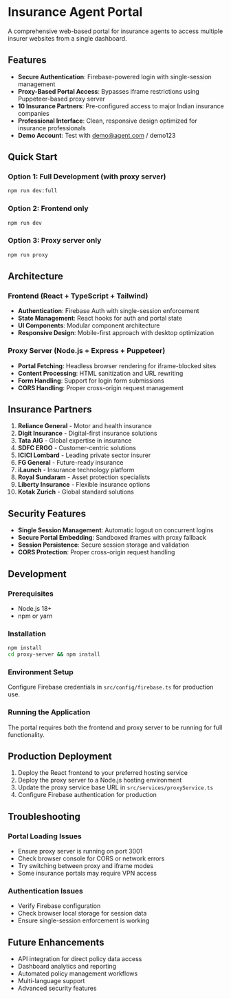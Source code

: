 # Insurance Agent Portal

A comprehensive web-based portal for insurance agents to access multiple insurer websites from a single dashboard.

## Features

- **Secure Authentication**: Firebase-powered login with single-session management
- **Proxy-Based Portal Access**: Bypasses iframe restrictions using Puppeteer-based proxy server
- **10 Insurance Partners**: Pre-configured access to major Indian insurance companies
- **Professional Interface**: Clean, responsive design optimized for insurance professionals
- **Demo Account**: Test with demo@agent.com / demo123

## Quick Start

### Option 1: Full Development (with proxy server)
```bash
npm run dev:full
```

### Option 2: Frontend only
```bash
npm run dev
```

### Option 3: Proxy server only
```bash
npm run proxy
```

## Architecture

### Frontend (React + TypeScript + Tailwind)
- **Authentication**: Firebase Auth with single-session enforcement
- **State Management**: React hooks for auth and portal state
- **UI Components**: Modular component architecture
- **Responsive Design**: Mobile-first approach with desktop optimization

### Proxy Server (Node.js + Express + Puppeteer)
- **Portal Fetching**: Headless browser rendering for iframe-blocked sites
- **Content Processing**: HTML sanitization and URL rewriting
- **Form Handling**: Support for login form submissions
- **CORS Handling**: Proper cross-origin request management

## Insurance Partners

1. **Reliance General** - Motor and health insurance
2. **Digit Insurance** - Digital-first insurance solutions
3. **Tata AIG** - Global expertise in insurance
4. **SDFC ERGO** - Customer-centric solutions
5. **ICICI Lombard** - Leading private sector insurer
6. **FG General** - Future-ready insurance
7. **iLaunch** - Insurance technology platform
8. **Royal Sundaram** - Asset protection specialists
9. **Liberty Insurance** - Flexible insurance options
10. **Kotak Zurich** - Global standard solutions

## Security Features

- **Single Session Management**: Automatic logout on concurrent logins
- **Secure Portal Embedding**: Sandboxed iframes with proxy fallback
- **Session Persistence**: Secure session storage and validation
- **CORS Protection**: Proper cross-origin request handling

## Development

### Prerequisites
- Node.js 18+
- npm or yarn

### Installation
```bash
npm install
cd proxy-server && npm install
```

### Environment Setup
Configure Firebase credentials in `src/config/firebase.ts` for production use.

### Running the Application
The portal requires both the frontend and proxy server to be running for full functionality.

## Production Deployment

1. Deploy the React frontend to your preferred hosting service
2. Deploy the proxy server to a Node.js hosting environment
3. Update the proxy service base URL in `src/services/proxyService.ts`
4. Configure Firebase authentication for production

## Troubleshooting

### Portal Loading Issues
- Ensure proxy server is running on port 3001
- Check browser console for CORS or network errors
- Try switching between proxy and iframe modes
- Some insurance portals may require VPN access

### Authentication Issues
- Verify Firebase configuration
- Check browser local storage for session data
- Ensure single-session enforcement is working

## Future Enhancements

- API integration for direct policy data access
- Dashboard analytics and reporting
- Automated policy management workflows
- Multi-language support
- Advanced security features